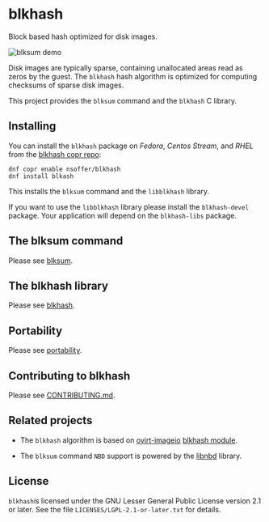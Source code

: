 <!--
SPDX-FileCopyrightText: Red Hat Inc
SPDX-License-Identifier: LGPL-2.1-or-later
-->

# blkhash

Block based hash optimized for disk images.

![blksum demo](https://i.imgur.com/FXifrxt.gif)

Disk images are typically sparse, containing unallocated areas read as
zeros by the guest. The `blkhash` hash algorithm is optimized for
computing checksums of sparse disk images.

This project provides the `blksum` command and the `blkhash` C library.

## Installing

You can install the `blkhash` package on *Fedora*, *Centos Stream*, and
*RHEL* from the
[blkhash copr repo](https://copr.fedorainfracloud.org/coprs/nsoffer/blkhash/):

    dnf copr enable nsoffer/blkhash
    dnf install blkash

This installs the `blksum` command and the `libblkhash` library.

If you want to use the `libblkhash` library please install the
`blkhash-devel` package. Your application will depend on the
`blkhash-libs` package.

## The blksum command

Please see [blksum](docs/blksum.md).

## The blkhash library

Please see [blkhash](docs/blkhash.md).

## Portability

Please see [portability](docs/portability.md).

## Contributing to blkhash

Please see [CONTRIBUTING.md](CONTRIBUTING.md).

## Related projects

- The `blkhash` algorithm is based on
  [ovirt-imageio](https://github.com/oVirt/ovirt-imageio)
  [blkhash module](https://github.com/oVirt/ovirt-imageio/blob/master/ovirt_imageio/_internal/blkhash.py).

- The `blksum` command `NBD` support is powered by the
  [libnbd](https://gitlab.com/nbdkit/libnbd/) library.

## License

`blkhash`is licensed under the GNU Lesser General Public License version
2.1 or later. See the file `LICENSES/LGPL-2.1-or-later.txt` for details.
